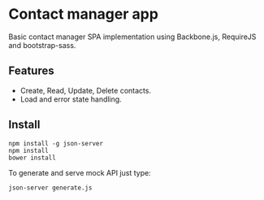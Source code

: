 # Contact manager app

Basic contact manager SPA implementation using Backbone.js, RequireJS and bootstrap-sass.

## Features
- Create, Read, Update, Delete contacts.
- Load and error state handling.

## Install
```
npm install -g json-server
npm install
bower install 
```

To generate and serve mock API just type:
```
json-server generate.js
```

